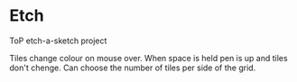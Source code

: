 # Etch

ToP etch-a-sketch project

Tiles change colour on mouse over.
When space is held pen is up and tiles don't chenge.
Can choose the number of tiles per side of the grid.
